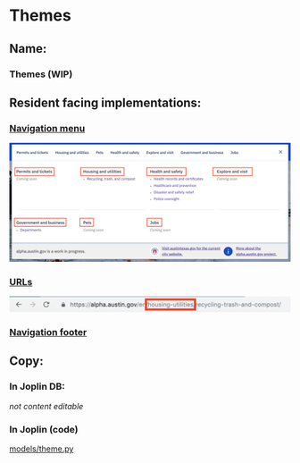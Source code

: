# Themes

## Name:

### Themes (WIP)

## Resident facing implementations:

### [Navigation menu](navigation_menu.md)

![nav_menu](themes/nav-menu.png)

### [URLs](urls.md)

![url](themes/url.png)

### [Navigation footer](navigation_footer.md)

## Copy:

### In Joplin DB:

_not content editable_

### In Joplin (code)

[models/theme.py](https://github.com/cityofaustin/joplin/blob/master/joplin/base/models/theme.py)

